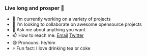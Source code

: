 ### Live long and prosper 🖖
- 🔭 I’m currently working on a variety of projects
- 👯 I’m looking to collaborate on awesome opensource projects
- 💬 Ask me about anything you want
- 📫 How to reach me: [Email](mailto:webmaster@m4taiori.de) [Twitter](https://twitter.com/m4taiori)
- 😄 Pronouns: he/him
- ⚡ Fun fact: I love drinking tea or coke 
